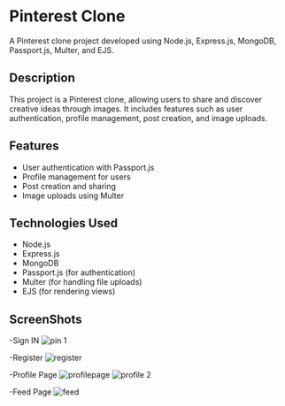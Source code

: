 # Pinterest Clone

A Pinterest clone project developed using Node.js, Express.js, MongoDB, Passport.js, Multer, and EJS.

## Description

This project is a Pinterest clone, allowing users to share and discover creative ideas through images. It includes features such as user authentication, profile management, post creation, and image uploads.

## Features

- User authentication with Passport.js
- Profile management for users
- Post creation and sharing
- Image uploads using Multer

## Technologies Used

- Node.js
- Express.js
- MongoDB
- Passport.js (for authentication)
- Multer (for handling file uploads)
- EJS (for rendering views)

## ScreenShots

-Sign IN
![pin 1](https://github.com/abhirishoo/Pinterest-Clone/assets/101319292/d12441f9-c69f-470c-a062-68cc253229a7)

-Register
![register](https://github.com/abhirishoo/Pinterest-Clone/assets/101319292/df61e271-c8b0-4a90-a032-789be74b17b1)

-Profile Page
![profilepage](https://github.com/abhirishoo/Pinterest-Clone/assets/101319292/cf60b59e-afb6-457e-bfa9-ccec4fe7b296)
![profile 2](https://github.com/abhirishoo/Pinterest-Clone/assets/101319292/969e64ac-5a68-4379-bb2e-384d28207545)

-Feed Page
![feed](https://github.com/abhirishoo/Pinterest-Clone/assets/101319292/a6888ea9-870a-49ec-b2e1-f4c31f08b0ce)

